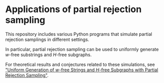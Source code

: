 # Applications of partial rejection sampling
This repository includes various Python programs that simulate partial rejection samplings in different settings.

In particular, partial rejection sampling can be used to uniformly generate *w*-free substrings and *H*-free subgraphs.

For theoretical results and conjectures related to these simulations, see 
["Uniform Generation of *w*-free Strings and *H*-free Subgraphs with Partial Rejection Sampling"](https://math.mit.edu/research/undergraduate/spur/documents/2018Gil-Amaniampong.pdf).
